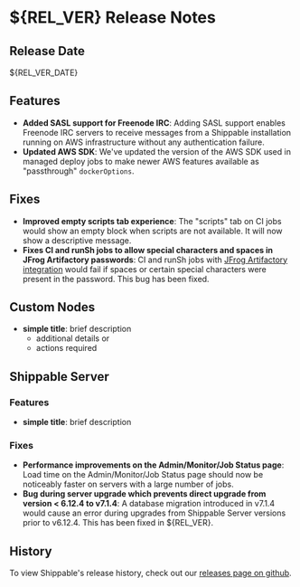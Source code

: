 # ${REL_VER} Release Notes

## Release Date

${REL_VER_DATE}

## Features

- **Added SASL support for Freenode IRC**: Adding SASL support enables Freenode IRC servers to receive messages from a Shippable installation running on AWS infrastructure without any authentication failure.
- **Updated AWS SDK**: We've updated the version of the AWS SDK used in managed deploy jobs to make newer AWS features available as "passthrough" `dockerOptions`.

## Fixes

- **Improved empty scripts tab experience**: The "scripts" tab on CI jobs would show an empty block when scripts are not available. It will now show a descriptive message.
- **Fixes CI and runSh jobs to allow special characters and spaces in JFrog Artifactory passwords**: CI and runSh jobs with [JFrog Artifactory integration](http://docs.shippable.com/platform/integration/jfrog-artifactoryKey/) would fail if spaces or certain special characters were present in the password. This bug has been fixed.

## Custom Nodes

- **simple title**: brief description
  - additional details or
  - actions required

## Shippable Server

### Features

- **simple title**: brief description

### Fixes

- **Performance improvements on the Admin/Monitor/Job Status page**: Load time on the Admin/Monitor/Job Status page should now be noticeably faster on servers with a large number of jobs.
- **Bug during server upgrade which prevents direct upgrade from version < 6.12.4 to v7.1.4**: A database migration introduced in v7.1.4 would cause an error during upgrades from Shippable Server versions prior to v6.12.4. This has been fixed in ${REL_VER}.

## History

To view Shippable's release history, check out our [releases page on github](https://github.com/Shippable/admiral/releases).
